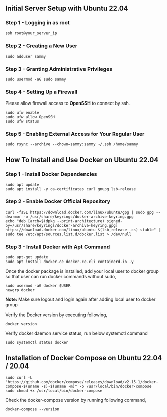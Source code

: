 ## Initial Server Setup with Ubuntu 22.04
### Step 1 - Logging in as root
```
ssh root@your_server_ip
```

### Step 2 - Creating a New User
```
sudo adduser sammy
```

### Step 3 - Granting Administrative Privileges
```
sudo usermod -aG sudo sammy
```

### Step 4 - Setting Up a Firewall
Please allow firewall access to **OpenSSH** to connect by ssh.
```
sudo ufw enable
sudo ufw allow OpenSSH
sudo ufw status
```

### Step 5 - Enabling External Access for Your Regular User
```
sudo rsync --archive --chown=sammy:sammy ~/.ssh /home/sammy
```

## How To Install and Use Docker on Ubuntu 22.04
### Step 1 - Install Docker Dependencies
```
sudo apt update
sudo apt install -y ca-certificates curl gnupg lsb-release
```

### Step 2 - Enable Docker Official Repository
 ```
curl -fsSL https://download.docker.com/linux/ubuntu/gpg | sudo gpg --dearmor -o /usr/share/keyrings/docker-archive-keyring.gpg
echo "deb [arch=$(dpkg --print-architecture) signed-by=/usr/share/keyrings/docker-archive-keyring.gpg] https://download.docker.com/linux/ubuntu $(lsb_release -cs) stable" | sudo tee /etc/apt/sources.list.d/docker.list > /dev/null
```

### Step 3 - Install Docker with Apt Command
```
sudo apt-get update
sudo apt install docker-ce docker-ce-cli containerd.io -y
```

Once the docker package is installed, add your local user to docker group so that user can run docker commands without sudo,
```
sudo usermod -aG docker $USER
newgrp docker
```
**Note:** Make sure logout and login again after adding local user to docker group

Verify the Docker version by executing following,
```
docker version
```

Verify docker daemon service status, run below systemctl command
```
sudo systemctl status docker
```

## Installation of Docker Compose on Ubuntu 22.04 / 20.04
```
sudo curl -L "https://github.com/docker/compose/releases/download/v2.15.1/docker-compose-$(uname -s)-$(uname -m)" -o /usr/local/bin/docker-compose
sudo chmod +x /usr/local/bin/docker-compose
```

Check the docker-compose version by running following command,
```
docker-compose --version
```
